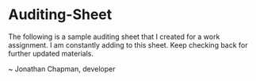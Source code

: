 # Auditing-Sheet
The following is a sample auditing sheet that I created for a work assignment. I am constantly adding to this sheet. Keep checking back for further updated materials.

~ Jonathan Chapman, developer
